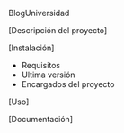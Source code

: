 BlogUniversidad

[Descripción del proyecto]

[Instalación]
- Requisitos
- Ultima versión
- Encargados del proyecto

[Uso]

[Documentación]
